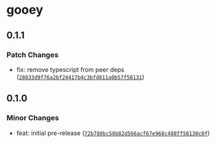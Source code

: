 # gooey

## 0.1.1

### Patch Changes

-   fix: remove typescript from peer deps ([`28833d9f76a2bf24417b4c3bfd811a0b57f58131`](https://github.com/braebo/gooey/commit/28833d9f76a2bf24417b4c3bfd811a0b57f58131))

## 0.1.0

### Minor Changes

-   feat: initial pre-release ([`72b788bc58b82d566acf67e968c488ff58130c0f`](https://github.com/braebo/gooey/commit/72b788bc58b82d566acf67e968c488ff58130c0f))
